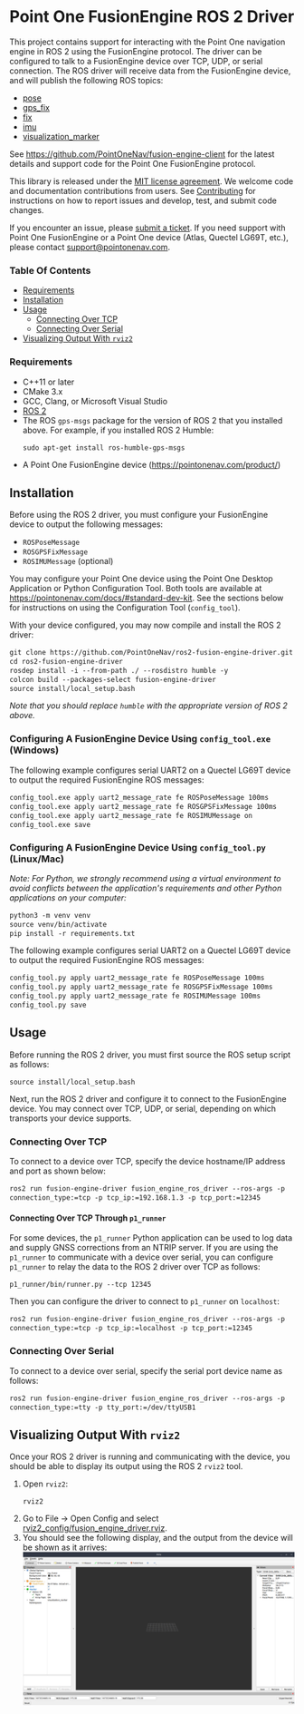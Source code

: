 # Point One FusionEngine ROS 2 Driver

This project contains support for interacting with the Point One navigation engine in ROS 2 using the FusionEngine
protocol. The driver can be configured to talk to a FusionEngine device over TCP, UDP, or serial connection. The ROS
driver will receive data from the FusionEngine device, and will publish the following ROS topics:

* [pose](http://docs.ros.org/en/noetic/api/geometry_msgs/html/msg/PoseStamped.html)
* [gps_fix](http://docs.ros.org/en/hydro/api/gps_common/html/msg/GPSFix.html)
* [fix](http://docs.ros.org/en/melodic/api/sensor_msgs/html/msg/NavSatFix.html)
* [imu](http://docs.ros.org/en/melodic/api/sensor_msgs/html/msg/Imu.html)
* [visualization_marker](http://wiki.ros.org/rviz/DisplayTypes/Marker)

See https://github.com/PointOneNav/fusion-engine-client for the latest details and support code for the Point One
FusionEngine protocol.

This library is released under the [MIT license agreement](LICENSE). We welcome code and documentation contributions
from users. See [Contributing](CONTRIBUTING.md) for instructions on how to report issues and develop, test, and submit
code changes.

If you encounter an issue, please [submit a ticket](CONTRIBUTING.md#reporting-issues). If you need support with Point
One FusionEngine or a Point One device (Atlas, Quectel LG69T, etc.), please contact support@pointonenav.com.

### Table Of Contents
* [Requirements](#requirements)
* [Installation](#installation)
* [Usage](#usage)
  * [Connecting Over TCP](#connecting-over-tcp)
  * [Connecting Over Serial](#connecting-over-serial)
* [Visualizing Output With `rviz2`](#visualizing-output-with-rviz2)

### Requirements

- C++11 or later
- CMake 3.x
- GCC, Clang, or Microsoft Visual Studio
- [ROS 2](https://docs.ros.org/en/humble/Installation.html)
- The ROS `gps-msgs` package for the version of ROS 2 that you installed above. For example, if you installed ROS 2
  Humble:
  ```
  sudo apt-get install ros-humble-gps-msgs
  ```
- A Point One FusionEngine device (https://pointonenav.com/product/)

## Installation

Before using the ROS 2 driver, you must configure your FusionEngine device to output the following messages:
- `ROSPoseMessage`
- `ROSGPSFixMessage`
- `ROSIMUMessage` (optional)

You may configure your Point One device using the Point One Desktop Application or Python Configuration Tool. Both
tools are available at https://pointonenav.com/docs/#standard-dev-kit. See the sections below for instructions on using
the Configuration Tool (`config_tool`).

With your device configured, you may now compile and install the ROS 2 driver:

```
git clone https://github.com/PointOneNav/ros2-fusion-engine-driver.git
cd ros2-fusion-engine-driver
rosdep install -i --from-path ./ --rosdistro humble -y
colcon build --packages-select fusion-engine-driver
source install/local_setup.bash
```

_Note that you should replace `humble` with the appropriate version of ROS 2 above._

### Configuring A FusionEngine Device Using `config_tool.exe` (Windows)

The following example configures serial UART2 on a Quectel LG69T device to output the required FusionEngine ROS
messages:

```
config_tool.exe apply uart2_message_rate fe ROSPoseMessage 100ms
config_tool.exe apply uart2_message_rate fe ROSGPSFixMessage 100ms
config_tool.exe apply uart2_message_rate fe ROSIMUMessage on
config_tool.exe save
```

### Configuring A FusionEngine Device Using `config_tool.py` (Linux/Mac)

_Note: For Python, we strongly recommend using a virtual environment to avoid conflicts between the application's
requirements and other Python applications on your computer:_

```
python3 -m venv venv
source venv/bin/activate
pip install -r requirements.txt
```

The following example configures serial UART2 on a Quectel LG69T device to output the required FusionEngine ROS
messages:

```
config_tool.py apply uart2_message_rate fe ROSPoseMessage 100ms
config_tool.py apply uart2_message_rate fe ROSGPSFixMessage 100ms
config_tool.py apply uart2_message_rate fe ROSIMUMessage 100ms
config_tool.py save
```

## Usage

Before running the ROS 2 driver, you must first source the ROS setup script as follows:
```
source install/local_setup.bash
```

Next, run the ROS 2 driver and configure it to connect to the FusionEngine device. You may connect over TCP, UDP, or
serial, depending on which transports your device supports.

### Connecting Over TCP

To connect to a device over TCP, specify the device hostname/IP address and port as shown below:

```
ros2 run fusion-engine-driver fusion_engine_ros_driver --ros-args -p connection_type:=tcp -p tcp_ip:=192.168.1.3 -p tcp_port:=12345
```

#### Connecting Over TCP Through `p1_runner`

For some devices, the `p1_runner` Python application can be used to log data and supply GNSS corrections from an NTRIP
server. If you are using the `p1_runner` to communicate with a device over serial, you can configure `p1_runner` to
relay the data to the ROS 2 driver over TCP as follows:

```
p1_runner/bin/runner.py --tcp 12345
```

Then you can configure the driver to connect to `p1_runner` on `localhost`:

```
ros2 run fusion-engine-driver fusion_engine_ros_driver --ros-args -p connection_type:=tcp -p tcp_ip:=localhost -p tcp_port:=12345
```

### Connecting Over Serial

To connect to a device over serial, specify the serial port device name as follows:

```
ros2 run fusion-engine-driver fusion_engine_ros_driver --ros-args -p connection_type:=tty -p tty_port:=/dev/ttyUSB1
```

## Visualizing Output With `rviz2`

Once your ROS 2 driver is running and communicating with the device, you should be able to display its output using the
ROS 2 `rviz2` tool.

1. Open `rviz2`:
   ```
   rviz2
   ```
2. Go to File -> Open Config and select
   [rviz2_config/fusion_engine_driver.rviz](rviz2_config/fusion_engine_driver.rviz).
3. You should see the following display, and the output from the device will be shown as it arrives:
   ![rviz2 Screenshot](./docs/images/rviz_window_with_config.png)
